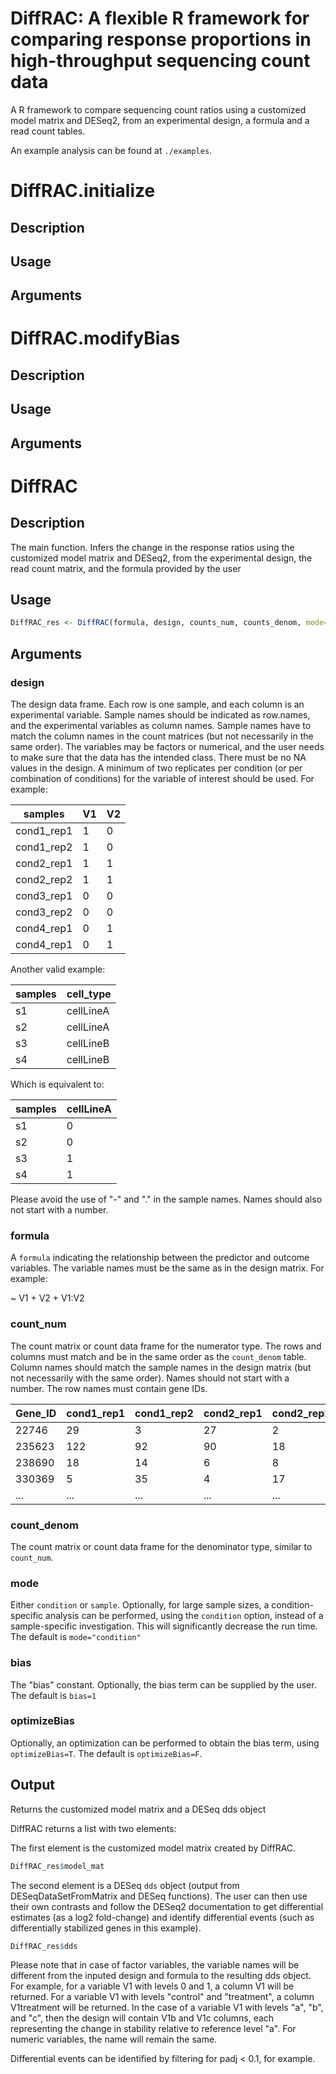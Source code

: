 # DiffRAC: A flexible R framework for comparing response proportions in high-throughput sequencing count data

A R framework to compare sequencing count ratios using a customized model matrix and DESeq2, from an experimental design, a formula and a read count tables. 

An example analysis can be found at `./examples`. 

# DiffRAC.initialize

## Description

## Usage

## Arguments

# DiffRAC.modifyBias

## Description

## Usage

## Arguments

# DiffRAC

## Description

The main function. Infers the change in the response ratios using the customized model matrix and DESeq2, from the experimental design, the read count matrix, and the formula provided by the user

## Usage

```r
DiffRAC_res <- DiffRAC(formula, design, counts_num, counts_denom, mode="condition", bias=1, optimizeBias=F)
```

## Arguments

### design

The design data frame. Each row is one sample, and each column is an experimental variable. Sample names should be indicated as row.names, and the experimental variables as column names. Sample names have to match the column names in the count matrices (but not necessarily in the same order). The variables may be factors or numerical, and the user needs to make sure that the data has the intended class. There must be no NA values in the design. A minimum of two replicates per condition (or per combination of conditions) for the variable of interest should be used. For example:

| samples     | V1  | V2  |
| ----------- | --- | --- |
| cond1_rep1  |	1   | 0   |
| cond1_rep2  | 1   | 0   |
| cond2_rep1  |	1   | 1   |
| cond2_rep2  |	1   | 1   |
| cond3_rep1  |	0   | 0   |
| cond3_rep2  |	0   | 0   |
| cond4_rep1  |	0   | 1   |
| cond4_rep1  | 0   | 1   |

Another valid example:

| samples | cell_type      |                                
| ------- | -------------- |                              
| s1      |	cellLineA      |                          
| s2      |	cellLineA      |                            
| s3      |	cellLineB      |                         
| s4      |	cellLineB      |      

Which is equivalent to:

| samples | cellLineA |                                
| ------- | --------- |                              
| s1      |	0         |                          
| s2      |	0         |                            
| s3      |	1         |                         
| s4      |	1         |

Please avoid the use of "-" and "." in the sample names. Names should also not start with a number.

### formula

A `formula` indicating the relationship between the predictor and outcome variables. The variable names must be the same as in the design matrix. For example: 

\~ V1 + V2 + V1:V2


### count_num

The count matrix or count data frame for the numerator type. The rows and columns must match and be in the same order as the `count_denom` table. Column names should match the sample names in the design matrix (but not necessarily with the same order). Names should not start with a number. The row names must contain gene IDs.

| Gene_ID | cond1_rep1  | cond1_rep2  | cond2_rep1  | cond2_rep2  | cond3_rep1  | cond3_rep2  | cond4_rep1  | cond4_rep2  |
| ------- | --- | --- | --- | --- | --- | --- | --- | --- | 
| 22746   | 29  | 3   | 27  | 2   | 47  | 3   | 37  | 5   | 
| 235623  | 122 | 92  | 90  | 18  | 299 | 45  | 454 | 6   | 
| 238690  | 18  | 14  | 6   | 8   | 71  | 22  | 60  | 34   | 
| 330369  | 5   | 35  | 4   | 17  | 149 | 55  | 276 | 23   | 
| ...     | ... | ... | ... | ... | ... | ... | ... | ... | 

### count_denom

The count matrix or count data frame for the denominator type, similar to `count_num`.

### mode

Either `condition` or `sample`. Optionally, for large sample sizes, a condition-specific analysis can be performed, using the `condition` option, instead of a sample-specific investigation. This will significantly decrease the run time. The default is `mode="condition"`

### bias

The "bias" constant.  Optionally, the bias term can be supplied by the user. The default is `bias=1`

### optimizeBias

Optionally, an optimization can be performed to obtain the bias term, using `optimizeBias=T`. The default is `optimizeBias=F`.

## Output

Returns the customized model matrix and a DESeq dds object

DiffRAC returns a list with two elements:

The first element is the customized model matrix created by DiffRAC.

```r
DiffRAC_res$model_mat
```

The second element is a DESeq `dds` object (output from DESeqDataSetFromMatrix and DESeq functions). The user can then use their own contrasts and follow the DESeq2 documentation to get differential estimates (as a log2 fold-change) and identify differential events (such as differentially stabilized genes in this example).

```r
DiffRAC_res$dds
 ```
Please note that in case of factor variables, the variable names will be different from the inputed design and formula to the resulting dds object. For example, for a variable V1 with levels 0 and 1, a column V1 will be returned. For a variable V1 with levels "control" and "treatment", a column V1treatment will be returned. In the case of a variable V1 with levels "a", "b", and "c", then the design will contain V1b and V1c columns, each representing the change in stability relative to reference level "a". For numeric variables, the name will remain the same.

Differential events can be identified by filtering for padj < 0.1, for example.

